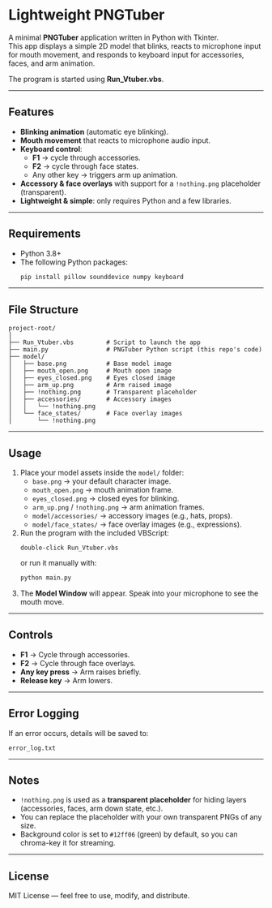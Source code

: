 # Lightweight PNGTuber

A minimal **PNGTuber** application written in Python with Tkinter.  
This app displays a simple 2D model that blinks, reacts to microphone input for mouth movement, and responds to keyboard input for accessories, faces, and arm animation.

The program is started using **Run_Vtuber.vbs**.

---

## Features

- **Blinking animation** (automatic eye blinking).
- **Mouth movement** that reacts to microphone audio input.
- **Keyboard control**:
  - **F1** → cycle through accessories.
  - **F2** → cycle through face states.
  - Any other key → triggers arm up animation.
- **Accessory & face overlays** with support for a `!nothing.png` placeholder (transparent).
- **Lightweight & simple**: only requires Python and a few libraries.

---

## Requirements

- Python 3.8+
- The following Python packages:
  ```bash
  pip install pillow sounddevice numpy keyboard
  ```

---

## File Structure

```
project-root/
│
├── Run_Vtuber.vbs         # Script to launch the app
├── main.py                # PNGTuber Python script (this repo's code)
├── model/
│   ├── base.png           # Base model image
│   ├── mouth_open.png     # Mouth open image
│   ├── eyes_closed.png    # Eyes closed image
│   ├── arm_up.png         # Arm raised image
│   ├── !nothing.png       # Transparent placeholder
│   ├── accessories/       # Accessory images
│   │   └── !nothing.png
│   └── face_states/       # Face overlay images
│       └── !nothing.png
```

---

## Usage

1. Place your model assets inside the `model/` folder:
   - `base.png` → your default character image.
   - `mouth_open.png` → mouth animation frame.
   - `eyes_closed.png` → closed eyes for blinking.
   - `arm_up.png` / `!nothing.png` → arm animation frames.
   - `model/accessories/` → accessory images (e.g., hats, props).
   - `model/face_states/` → face overlay images (e.g., expressions).
2. Run the program with the included VBScript:
   ```
   double-click Run_Vtuber.vbs
   ```
   or run it manually with:
   ```bash
   python main.py
   ```
3. The **Model Window** will appear. Speak into your microphone to see the mouth move.

---

## Controls

- **F1** → Cycle through accessories.
- **F2** → Cycle through face overlays.
- **Any key press** → Arm raises briefly.
- **Release key** → Arm lowers.

---

## Error Logging

If an error occurs, details will be saved to:
```
error_log.txt
```

---

## Notes

- `!nothing.png` is used as a **transparent placeholder** for hiding layers (accessories, faces, arm down state, etc.).
- You can replace the placeholder with your own transparent PNGs of any size.
- Background color is set to `#12ff06` (green) by default, so you can chroma-key it for streaming.

---

## License

MIT License — feel free to use, modify, and distribute.
